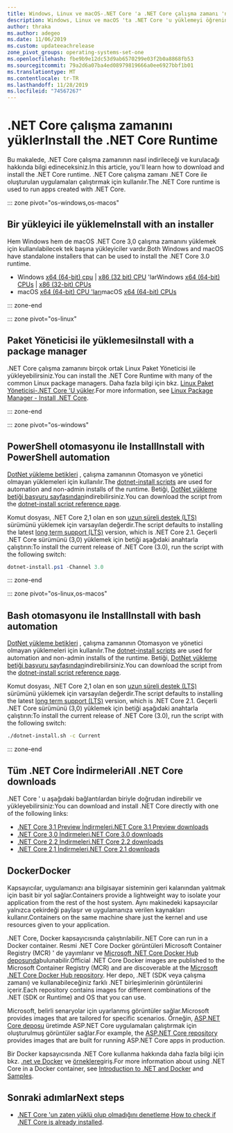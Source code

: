 ```yaml
---
title: Windows, Linux ve macOS-.NET Core 'a .NET Core çalışma zamanı 'nı yükler
description: Windows, Linux ve macOS 'ta .NET Core 'u yüklemeyi öğrenin. .NET Core uygulamalarını çalıştırmak için gereken bağımlılıkları bulur.
author: thraka
ms.author: adegeo
ms.date: 11/06/2019
ms.custom: updateeachrelease
zone_pivot_groups: operating-systems-set-one
ms.openlocfilehash: fbe9b9e12dc53d9ab6570299e03f2b0a8868fb53
ms.sourcegitcommit: 79a2d6a07ba4ed08979819666a0ee6927bbf1b01
ms.translationtype: MT
ms.contentlocale: tr-TR
ms.lasthandoff: 11/28/2019
ms.locfileid: "74567267"
---
```

# <a name="install-the-net-core-runtime"></a><span data-ttu-id="12206-104">.NET Core çalışma zamanını yükler</span><span class="sxs-lookup"><span data-stu-id="12206-104">Install the .NET Core Runtime</span></span>

<span data-ttu-id="12206-105">Bu makalede, .NET Core çalışma zamanının nasıl indirileceği ve kurulacağı hakkında bilgi edineceksiniz.</span><span class="sxs-lookup"><span data-stu-id="12206-105">In this article, you'll learn how to download and install the .NET Core runtime.</span></span> <span data-ttu-id="12206-106">.NET Core çalışma zamanı .NET Core ile oluşturulan uygulamaları çalıştırmak için kullanılır.</span><span class="sxs-lookup"><span data-stu-id="12206-106">The .NET Core runtime is used to run apps created with .NET Core.</span></span>

::: zone pivot="os-windows,os-macos"

## <a name="install-with-an-installer"></a><span data-ttu-id="12206-107">Bir yükleyici ile yükleme</span><span class="sxs-lookup"><span data-stu-id="12206-107">Install with an installer</span></span>

<span data-ttu-id="12206-108">Hem Windows hem de macOS .NET Core 3,0 çalışma zamanını yüklemek için kullanılabilecek tek başına yükleyiciler vardır.</span><span class="sxs-lookup"><span data-stu-id="12206-108">Both Windows and macOS have standalone installers that can be used to install the .NET Core 3.0 runtime.</span></span>

- <span data-ttu-id="12206-109">Windows [x64 (64-bit) cpu](https://dotnet.microsoft.com/download/dotnet-core/3.0) | [x86 (32 bit) CPU](https://dotnet.microsoft.com/download/dotnet-core/3.0) 'lar</span><span class="sxs-lookup"><span data-stu-id="12206-109">Windows [x64 (64-bit) CPUs](https://dotnet.microsoft.com/download/dotnet-core/3.0) | [x86 (32-bit) CPUs](https://dotnet.microsoft.com/download/dotnet-core/3.0)</span></span>
- <span data-ttu-id="12206-110">macOS [x64 (64-bit) CPU 'ları](https://dotnet.microsoft.com/download/dotnet-core/3.0)</span><span class="sxs-lookup"><span data-stu-id="12206-110">macOS [x64 (64-bit) CPUs](https://dotnet.microsoft.com/download/dotnet-core/3.0)</span></span>

::: zone-end

::: zone pivot="os-linux"

## <a name="install-with-a-package-manager"></a><span data-ttu-id="12206-111">Paket Yöneticisi ile yüklemesi</span><span class="sxs-lookup"><span data-stu-id="12206-111">Install with a package manager</span></span>

<span data-ttu-id="12206-112">.NET Core çalışma zamanını birçok ortak Linux Paket Yöneticisi ile yükleyebilirsiniz.</span><span class="sxs-lookup"><span data-stu-id="12206-112">You can install the .NET Core Runtime with many of the common Linux package managers.</span></span> <span data-ttu-id="12206-113">Daha fazla bilgi için bkz. [Linux Paket Yöneticisi-.NET Core 'U yükler](linux-package-manager-rhel7.md).</span><span class="sxs-lookup"><span data-stu-id="12206-113">For more information, see [Linux Package Manager - Install .NET Core](linux-package-manager-rhel7.md).</span></span>

::: zone-end

::: zone pivot="os-windows"

## <a name="install-with-powershell-automation"></a><span data-ttu-id="12206-114">PowerShell otomasyonu ile Install</span><span class="sxs-lookup"><span data-stu-id="12206-114">Install with PowerShell automation</span></span>

<span data-ttu-id="12206-115">[DotNet yükleme betikleri](../tools/dotnet-install-script.md) , çalışma zamanının Otomasyon ve yönetici olmayan yüklemeleri için kullanılır.</span><span class="sxs-lookup"><span data-stu-id="12206-115">The [dotnet-install scripts](../tools/dotnet-install-script.md) are used for automation and non-admin installs of the runtime.</span></span> <span data-ttu-id="12206-116">Betiği, [DotNet yükleme betiği başvuru sayfasından](../tools/dotnet-install-script.md)indirebilirsiniz.</span><span class="sxs-lookup"><span data-stu-id="12206-116">You can download the script from the [dotnet-install script reference page](../tools/dotnet-install-script.md).</span></span>

<span data-ttu-id="12206-117">Komut dosyası, .NET Core 2,1 olan en son [uzun süreli destek (LTS)](https://dotnet.microsoft.com/platform/support/policy/dotnet-core) sürümünü yüklemek için varsayılan değerdir.</span><span class="sxs-lookup"><span data-stu-id="12206-117">The script defaults to installing the latest [long term support (LTS)](https://dotnet.microsoft.com/platform/support/policy/dotnet-core) version, which is .NET Core 2.1.</span></span> <span data-ttu-id="12206-118">Geçerli .NET Core sürümünü (3,0) yüklemek için betiği aşağıdaki anahtarla çalıştırın:</span><span class="sxs-lookup"><span data-stu-id="12206-118">To install the current release of .NET Core (3.0), run the script with the following switch:</span></span>

```powershell
dotnet-install.ps1 -Channel 3.0
```

::: zone-end

::: zone pivot="os-linux,os-macos"

## <a name="install-with-bash-automation"></a><span data-ttu-id="12206-119">Bash otomasyonu ile Install</span><span class="sxs-lookup"><span data-stu-id="12206-119">Install with bash automation</span></span>

<span data-ttu-id="12206-120">[DotNet yükleme betikleri](../tools/dotnet-install-script.md) , çalışma zamanının Otomasyon ve yönetici olmayan yüklemeleri için kullanılır.</span><span class="sxs-lookup"><span data-stu-id="12206-120">The [dotnet-install scripts](../tools/dotnet-install-script.md) are used for automation and non-admin installs of the runtime.</span></span> <span data-ttu-id="12206-121">Betiği, [DotNet yükleme betiği başvuru sayfasından](../tools/dotnet-install-script.md)indirebilirsiniz.</span><span class="sxs-lookup"><span data-stu-id="12206-121">You can download the script from the [dotnet-install script reference page](../tools/dotnet-install-script.md).</span></span>

<span data-ttu-id="12206-122">Komut dosyası, .NET Core 2,1 olan en son [uzun süreli destek (LTS)](https://dotnet.microsoft.com/platform/support/policy/dotnet-core) sürümünü yüklemek için varsayılan değerdir.</span><span class="sxs-lookup"><span data-stu-id="12206-122">The script defaults to installing the latest [long term support (LTS)](https://dotnet.microsoft.com/platform/support/policy/dotnet-core) version, which is .NET Core 2.1.</span></span> <span data-ttu-id="12206-123">Geçerli .NET Core sürümünü (3,0) yüklemek için betiği aşağıdaki anahtarla çalıştırın:</span><span class="sxs-lookup"><span data-stu-id="12206-123">To install the current release of .NET Core (3.0), run the script with the following switch:</span></span>

```bash
./dotnet-install.sh -c Current
```

::: zone-end

## <a name="all-net-core-downloads"></a><span data-ttu-id="12206-124">Tüm .NET Core İndirmeleri</span><span class="sxs-lookup"><span data-stu-id="12206-124">All .NET Core downloads</span></span>

<span data-ttu-id="12206-125">.NET Core ' u aşağıdaki bağlantılardan biriyle doğrudan indirebilir ve yükleyebilirsiniz:</span><span class="sxs-lookup"><span data-stu-id="12206-125">You can download and install .NET Core directly with one of the following links:</span></span>

- [<span data-ttu-id="12206-126">.NET Core 3,1 Preview İndirmeleri</span><span class="sxs-lookup"><span data-stu-id="12206-126">.NET Core 3.1 Preview downloads</span></span>](https://dotnet.microsoft.com/download/dotnet-core/3.1)
- [<span data-ttu-id="12206-127">.NET Core 3,0 İndirmeleri</span><span class="sxs-lookup"><span data-stu-id="12206-127">.NET Core 3.0 downloads</span></span>](https://dotnet.microsoft.com/download/dotnet-core/3.0)
- [<span data-ttu-id="12206-128">.NET Core 2,2 İndirmeleri</span><span class="sxs-lookup"><span data-stu-id="12206-128">.NET Core 2.2 downloads</span></span>](https://dotnet.microsoft.com/download/dotnet-core/2.2)
- [<span data-ttu-id="12206-129">.NET Core 2,1 İndirmeleri</span><span class="sxs-lookup"><span data-stu-id="12206-129">.NET Core 2.1 downloads</span></span>](https://dotnet.microsoft.com/download/dotnet-core/2.1)

## <a name="docker"></a><span data-ttu-id="12206-130">Docker</span><span class="sxs-lookup"><span data-stu-id="12206-130">Docker</span></span>

<span data-ttu-id="12206-131">Kapsayıcılar, uygulamanızı ana bilgisayar sisteminin geri kalanından yalıtmak için basit bir yol sağlar.</span><span class="sxs-lookup"><span data-stu-id="12206-131">Containers provide a lightweight way to isolate your application from the rest of the host system.</span></span> <span data-ttu-id="12206-132">Aynı makinedeki kapsayıcılar yalnızca çekirdeği paylaşır ve uygulamanıza verilen kaynakları kullanır.</span><span class="sxs-lookup"><span data-stu-id="12206-132">Containers on the same machine share just the kernel and use resources given to your application.</span></span>

<span data-ttu-id="12206-133">.NET Core, Docker kapsayıcısında çalıştırılabilir.</span><span class="sxs-lookup"><span data-stu-id="12206-133">.NET Core can run in a Docker container.</span></span> <span data-ttu-id="12206-134">Resmi .NET Core Docker görüntüleri Microsoft Container Registry (MCR) ' de yayımlanır ve [Microsoft .NET Core Docker Hub deposunda](https://hub.docker.com/_/microsoft-dotnet-core/)bulunabilir.</span><span class="sxs-lookup"><span data-stu-id="12206-134">Official .NET Core Docker images are published to the Microsoft Container Registry (MCR) and are discoverable at the [Microsoft .NET Core Docker Hub repository](https://hub.docker.com/_/microsoft-dotnet-core/).</span></span> <span data-ttu-id="12206-135">Her depo, .NET (SDK veya çalışma zamanı) ve kullanabileceğiniz farklı .NET birleşimlerinin görüntülerini içerir.</span><span class="sxs-lookup"><span data-stu-id="12206-135">Each repository contains images for different combinations of the .NET (SDK or Runtime) and OS that you can use.</span></span>

<span data-ttu-id="12206-136">Microsoft, belirli senaryolar için uyarlanmış görüntüler sağlar.</span><span class="sxs-lookup"><span data-stu-id="12206-136">Microsoft provides images that are tailored for specific scenarios.</span></span> <span data-ttu-id="12206-137">Örneğin, [ASP.NET Core deposu](https://hub.docker.com/_/microsoft-dotnet-core-aspnet/) üretimde ASP.NET Core uygulamaları çalıştırmak için oluşturulmuş görüntüler sağlar.</span><span class="sxs-lookup"><span data-stu-id="12206-137">For example, the [ASP.NET Core repository](https://hub.docker.com/_/microsoft-dotnet-core-aspnet/) provides images that are built for running ASP.NET Core apps in production.</span></span>

<span data-ttu-id="12206-138">Bir Docker kapsayıcısında .NET Core kullanma hakkında daha fazla bilgi için bkz. [.net ve Docker](../docker/introduction.md) ve [örneklere](https://github.com/dotnet/dotnet-docker/blob/master/samples/README.md)giriş.</span><span class="sxs-lookup"><span data-stu-id="12206-138">For more information about using .NET Core in a Docker container, see [Introduction to .NET and Docker](../docker/introduction.md) and [Samples](https://github.com/dotnet/dotnet-docker/blob/master/samples/README.md).</span></span>

## <a name="next-steps"></a><span data-ttu-id="12206-139">Sonraki adımlar</span><span class="sxs-lookup"><span data-stu-id="12206-139">Next steps</span></span>

- <span data-ttu-id="12206-140">[.NET Core 'un zaten yüklü olup olmadığını denetleme](how-to-detect-installed-versions.md).</span><span class="sxs-lookup"><span data-stu-id="12206-140">[How to check if .NET Core is already installed](how-to-detect-installed-versions.md).</span></span>
